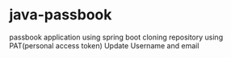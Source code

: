 # java-passbook
passbook application using spring boot
cloning repository using PAT(personal access token)
Update Username and email

